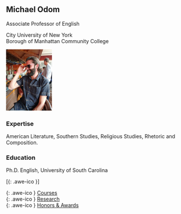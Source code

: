 ## Michael Odom

Associate Professor of English   

City University of New York    
Borough of Manhattan Community College    


<div>
<img src ="/icons/IMG_0173.JPG" width = "25%" float="left" /> 
<h3> Expertise </h3>

American Literature, Southern Studies, Religious Studies, Rhetoric and Composition.

<h3> Education </h3>

Ph.D. English, University of South Carolina
</div>    

[[<i class="fa fa-envelope-o"></i>](mailto:odomenglish@gmail.com){: .awe-ico }]

[<i class="fa fa-info"></i>](/courses/){: .awe-ico } [Courses](/courses/)   
[<i class="fa fa-info"></i>](/research/){: .awe-ico } [Research](/research/)    
[<i class="fa fa-info"></i>](/awards/){: .awe-ico } [Honors & Awards](/awards/)    


